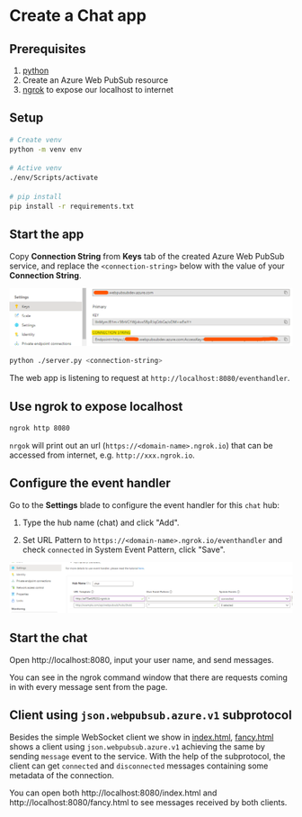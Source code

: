 # Create a Chat app

## Prerequisites

1. [python](https://www.python.org/)
2. Create an Azure Web PubSub resource
3. [ngrok](https://ngrok.com/download) to expose our localhost to internet

## Setup

```bash
# Create venv
python -m venv env

# Active venv
./env/Scripts/activate

# pip install
pip install -r requirements.txt
```

## Start the app

Copy **Connection String** from **Keys** tab of the created Azure Web PubSub service, and replace the `<connection-string>` below with the value of your **Connection String**.

![Connection String](./../../../docs/images/portal_conn.png)

```bash
python ./server.py <connection-string>
```

The web app is listening to request at `http://localhost:8080/eventhandler`.

## Use ngrok to expose localhost

```bash
ngrok http 8080
```

`nrgok` will print out an url (`https://<domain-name>.ngrok.io`) that can be accessed from internet, e.g. `http://xxx.ngrok.io`.

## Configure the event handler

Go to the **Settings** blade to configure the event handler for this `chat` hub:

1. Type the hub name (chat) and click "Add".

2. Set URL Pattern to `https://<domain-name>.ngrok.io/eventhandler` and check `connected` in System Event Pattern, click "Save".

![Event Handler](./../../../docs/images/portal_event_handler.png)

## Start the chat

Open http://localhost:8080, input your user name, and send messages.

You can see in the ngrok command window that there are requests coming in with every message sent from the page.

## Client using `json.webpubsub.azure.v1` subprotocol
Besides the simple WebSocket client we show in [index.html](./public/index.html), [fancy.html](./public/fancy.html) shows a client using `json.webpubsub.azure.v1` achieving the same by sending `message` event to the service. With the help of the subprotocol, the client can get `connected` and `disconnected` messages containing some metadata of the connection.

You can open both http://localhost:8080/index.html and http://localhost:8080/fancy.html to see messages received by both clients.
